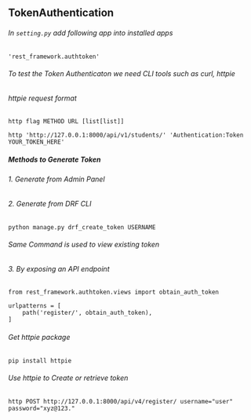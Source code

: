 ## TokenAuthentication


###### In `setting.py` add following app into installed apps

```
'rest_framework.authtoken'
```

###### To test the Token Authenticaton we need CLI tools such as curl, httpie

###### httpie request format
```
http flag METHOD URL [list[list]]
```

```
http 'http://127.0.0.1:8000/api/v1/students/' 'Authentication:Token YOUR_TOKEN_HERE'
```


##### Methods to Generate Token

###### 1. Generate from Admin Panel

###### 2. Generate from DRF CLI

```
python manage.py drf_create_token USERNAME
```

###### Same Command is used to view existing token


###### 3. By exposing an API endpoint

```
from rest_framework.authtoken.views import obtain_auth_token
```

```
urlpatterns = [
    path('register/', obtain_auth_token),
]
```

###### Get httpie package 
```
pip install httpie
```


###### Use httpie to Create or retrieve token

```
http POST http://127.0.0.1:8000/api/v4/register/ username="user" password="xyz@123."
```